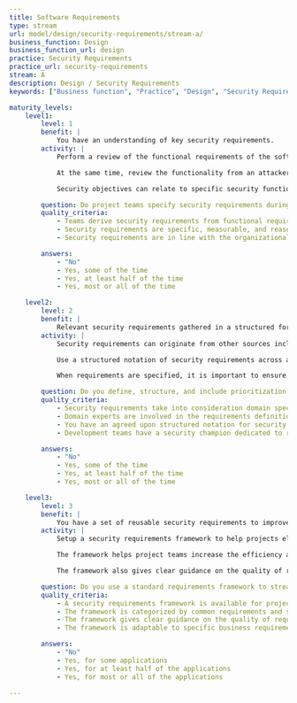 ```yaml
---
title: Software Requirements
type: stream
url: model/design/security-requirements/stream-a/
business_function: Design
business_function_url: design
practice: Security Requirements
practice_url: security-requirements
stream: A
description: Design / Security Requirements
keywords: ["Business function", "Practice", "Design", "Security Requirements"]

maturity_levels:
    level1:
        level: 1
        benefit: |
            You have an understanding of key security requirements.
        activity: |
            Perform a review of the functional requirements of the software project. Identify relevant security requirements (i.e. expectations) for this functionality by reasoning on the desired confidentiality, integrity or availability of the service or data offered by the software project. Requirements state the objective (e.g., “personal data for the registration process should be transferred and stored securely”), but not the actual measure to achieve the objective (e.g., “use TLSv1.2 for secure transfer”).

            At the same time, review the functionality from an attacker perspective to understand how it could be misused. This way you can identify extra protective requirements for the software project at hand.

            Security objectives can relate to specific security functionality you need to add to the application (e.g., “Identify the user of the application at all times”) or to the overall behaviour and quality of the application (e.g., “Ensure personal data is properly protected in transit”), which will not lead to new functionality. Follow good practices for writing security requirements. Make them specific, measurable, actionable, relevant and time-bound (SMART). Beware of adding requirements too general-purpose to not relate to the application at hand (e.g., The application should protect against the OWASP Top 10). While they can be true, they don’t add value to the discussion.

        question: Do project teams specify security requirements during development?
        quality_criteria:
            - Teams derive security requirements from functional requirements and customer or organization concerns
            - Security requirements are specific, measurable, and reasonable
            - Security requirements are in line with the organizational baseline

        answers:
            - "No"
            - Yes, some of the time
            - Yes, at least half of the time
            - Yes, most or all of the time

    level2:
        level: 2
        benefit: |
            Relevant security requirements gathered in a structured format provide a prioritized, detailed understanding of attack scenarios against business logic.
        activity: |
            Security requirements can originate from other sources including policies and legislation, known problems within the application, and intelligence from metrics and feedback. At this level, a more systematic elicitation of security requirements must be achieved by analysing different sources of such requirements. Ensure that appropriate input is received from these sources to help the elicitation of requirements. For example, organize interviews or brainstorm sessions (e.g., in the case of policy and legislation), analyse historical logs or vulnerability systems.

            Use a structured notation of security requirements across applications and an appropriate formalism that integrates well with how you specify other (functional) requirements for the project. This could mean, for example, extending analysis documents, writing user stories, etc.

            When requirements are specified, it is important to ensure that these requirements are taken into account during product development. Setup a mechanism to stimulate or force project teams to meet these requirements in the product. For example, annotate requirements with priorities, or influence the handling of requirements to enforce sufficient security appetite (while balancing against other non-functional requirements).

        question: Do you define, structure, and include prioritization in the artifacts of the security requirements gathering process?
        quality_criteria:
            - Security requirements take into consideration domain specific knowledge when applying policies and guidance to product development
            - Domain experts are involved in the requirements definition process
            - You have an agreed upon structured notation for security requirements
            - Development teams have a security champion dedicated to reviewing security requirements and outcomes

        answers:
            - "No"
            - Yes, some of the time
            - Yes, at least half of the time
            - Yes, most or all of the time

    level3:
        level: 3
        benefit: |
            You have a set of reusable security requirements to improve the overall quality.
        activity: |
            Setup a security requirements framework to help projects elicit an appropriate and complete requirements set for their project. This framework considers the different types of requirements and sources of requirements. It should be adapted to the organisational habits and culture, and provide effective methodology and guidance in the elicitation and formation of requirements.

            The framework helps project teams increase the efficiency and effectiveness of requirements engineering. It can provide a categorisation of common requirements and a number of reusable requirements. Do remember that, while thoughtless copying is ineffective, the fact of having potential relevant requirements to reason about is often productive.

            The framework also gives clear guidance on the quality of requirements and formalizes how to describe them. For user stories, for instance, concrete guidance can explain what to describe in the definition of done, definition of ready, story description, and acceptance criteria.

        question: Do you use a standard requirements framework to streamline the elicitation of security requirements?
        quality_criteria:
            - A security requirements framework is available for project teams
            - The framework is categorized by common requirements and standards-based requirements
            - The framework gives clear guidance on the quality of requirements and how to describe them
            - The framework is adaptable to specific business requirements

        answers:
            - "No"
            - Yes, for some applications
            - Yes, for at least half of the applications
            - Yes, for most or all of the applications

---
```


